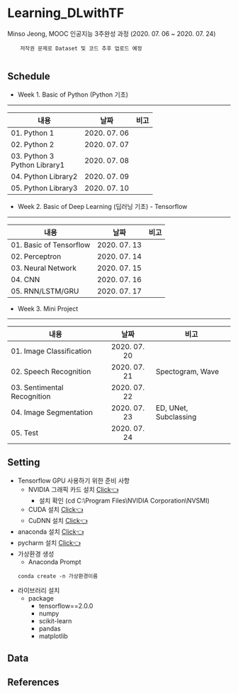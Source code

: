 # Learning_DLwithTF
Minso Jeong, MOOC 인공지능 3주완성 과정 (2020. 07. 06 ~ 2020. 07. 24)

```
    저작권 문제로 Dataset 및 코드 추후 업로드 예정
```

![]()

## Schedule
* Week 1. Basic of Python (Python 기초)
---
|          내용         |   날짜     |   비고   |
| -------------------------------- |:---------------:|--------------------------|
|01. Python 1 | 2020. 07. 06 | |
|02. Python 2 | 2020. 07. 07 | |
|03. Python 3<br/> Python Library1 | 2020. 07. 08 | |
|04. Python Library2 | 2020. 07. 09 | |
|05. Python Library3 | 2020. 07. 10 | |


* Week 2. Basic of Deep Learning (딥러닝 기초) - Tensorflow
---
|          내용         |   날짜     |   비고   |
| -------------------------------- |:---------------:|--------------------------|
|01. Basic of Tensorflow | 2020. 07. 13 | |
|02. Perceptron | 2020. 07. 14 | |
|03. Neural Network | 2020. 07. 15 | |
|04. CNN | 2020. 07. 16 | |
|05. RNN/LSTM/GRU | 2020. 07. 17 | |

* Week 3. Mini Project
---
|          내용         |   날짜     |   비고   |
| -------------------------------- |:---------------:|--------------------------|
|01. Image Classification | 2020. 07. 20 | |
|02. Speech Recognition | 2020. 07. 21 | Spectogram, Wave |
|03. Sentimental Recognition | 2020. 07. 22 |  |
|04. Image Segmentation | 2020. 07. 23 | ED, UNet, Subclassing |
|05. Test | 2020. 07. 24 | |

## Setting
* Tensorflow GPU 사용하기 위한 준비 사항
    * NVIDIA 그래픽 카드 설치 [Click👈](https://www.nvidia.co.kr/Download/Find.aspx?lang=kr)
        * 설치 확인 (cd C:\Program Files\NVIDIA Corporation\NVSMI)
    * CUDA 설치 [Click👈](https://developer.nvidia.com/cuda-toolkit-archive)
    * CuDNN 설치 [Click👈](https://developer.nvidia.com/rdp/cudnn-download#a-collapse714-92)    
* anaconda 설치 [Click👈](https://www.anaconda.com/products/individual)
* pycharm 설치 [Click👈](https://www.jetbrains.com/ko-kr/pycharm)
* 가상환경 생성
    * Anaconda Prompt
    ```
    conda create -n 가상환경이름
    ```
* 라이브러리 설치
    * package
        * tensorflow==2.0.0
        * numpy
        * scikit-learn
        * pandas
        * matplotlib

## Data

## References